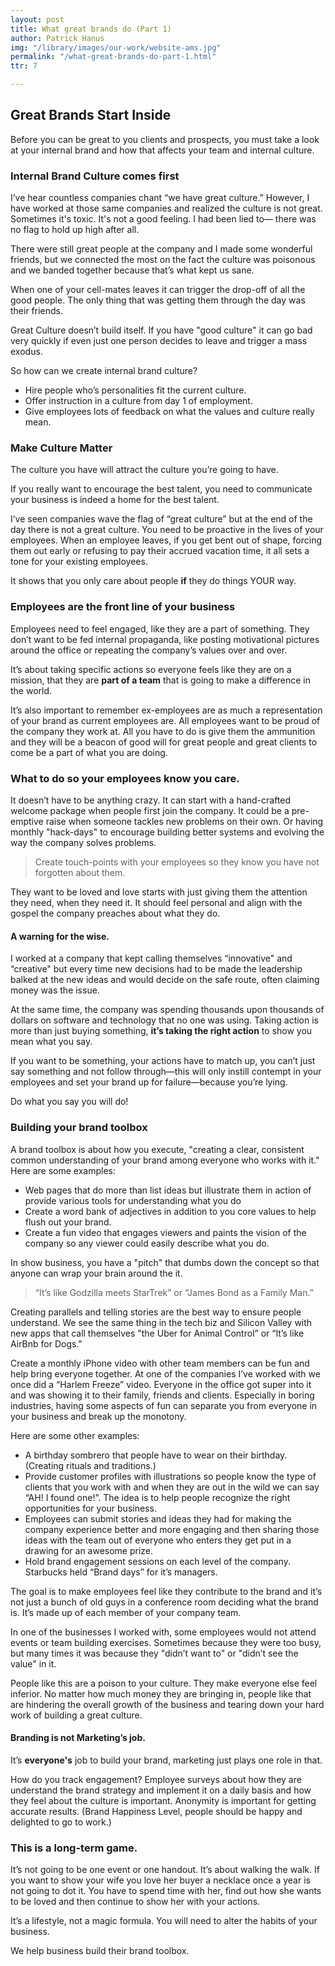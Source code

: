 ```yaml
---
layout: post
title: What great brands do (Part 1)
author: Patrick Hanus
img: "/library/images/our-work/website-ams.jpg"
permalink: "/what-great-brands-do-part-1.html"
ttr: 7

---
```

## Great Brands Start Inside

Before you can be great to you clients and prospects, you must take a look at your internal brand and how that affects your team and internal culture.

### Internal Brand Culture comes first

I’ve hear countless companies chant “we have great culture.” However, I have worked at those same companies and realized the culture is not great. Sometimes it's toxic. It's not a good feeling. I had been lied to— there was no flag to hold up high after all.

There were still great people at the company and I made some wonderful friends, but we connected the most on the fact the culture was poisonous and we banded together because that’s what kept us sane.

When one of your cell-mates leaves it can trigger the drop-off of all the good people. The only thing that was getting them through the day was their friends. 

Great Culture doesn’t build itself. If you have "good culture" it can go bad very quickly if even just one person decides to leave and trigger a mass exodus.

So how can we create internal brand culture?

* Hire people who’s personalities fit the current culture.
* Offer instruction in a culture from day 1 of employment.
* Give employees lots of feedback on what the values and culture really mean.

### Make Culture Matter

The culture you have will attract the culture you’re going to have. 

If you really want to encourage the best talent, you need to communicate your business is indeed a home for the best talent.

I’ve seen companies wave the flag of “great culture” but at the end of the day there is not a great culture. You need to be proactive in the lives of your employees. When an employee leaves, if you get bent out of shape, forcing them out early or refusing to pay their accrued vacation time, it all sets a tone for your existing employees.

It shows that you only care about people **if** they do things YOUR way.

### Employees are the front line of your business

Employees need to feel engaged, like they are a part of something. They don’t want to be fed internal propaganda, like posting motivational pictures around the office or repeating the company’s values over and over.

It’s about taking specific actions so everyone feels like they are on a mission, that they are **part of a team** that is going to make a difference in the world.

It’s also important to remember ex-employees are as much a representation of your brand as current employees are. All employees want to be proud of the company they work at. All you have to do is give them the ammunition and they will be a beacon of good will for great people and great clients to come be a part of what you are doing.

### What to do so your employees know you care.

It doesn’t have to be anything crazy. It can start with a hand-crafted welcome package when people first join the company. It could be a pre-emptive raise when someone tackles new problems on their own. Or having monthly "hack-days" to encourage building better systems and evolving the way the company solves problems.

> Create touch-points with your employees so they know you have not forgotten about them.

They want to be loved and love starts with just giving them the attention they need, when they need it. It should feel personal and align with the gospel the company preaches about what they do.

#### A warning for the wise.

I worked at a company that kept calling themselves “innovative" and “creative" but every time new decisions had to be made the leadership balked at the new ideas and would decide on the safe route, often claiming money was the issue.

At the same time, the company was spending thousands upon thousands of dollars on software and technology that no one was using. Taking action is more than just buying something, **it’s taking the right action** to show you mean what you say.

If you want to be something, your actions have to match up, you can’t just say something and not follow through—this will only instill contempt in your employees and set your brand up for failure—because you’re lying.

Do what you say you will do!

### Building your brand toolbox

A brand toolbox is about how you execute, "creating a clear, consistent common understanding of your brand among everyone who works with it." Here are some examples:

* Web pages that do more than list ideas but illustrate them in action of provide various tools for understanding what you do
* Create a word bank of adjectives in addition to you core values to help flush out your brand.
* Create a fun video that engages viewers and paints the vision of the company so any viewer could easily describe what you do.

In show business, you have a "pitch" that dumbs down the concept so that anyone can wrap your brain around the it.

> “It’s like Godzilla meets StarTrek” or “James Bond as a Family Man.”

Creating parallels and telling stories are the best way to ensure people understand. We see the same thing in the tech biz and Silicon Valley with new apps that call themselves "the Uber for Animal Control” or “It’s like AirBnb for Dogs."

Create a monthly iPhone video with other team members can be fun and help bring everyone together. At one of the companies I’ve worked with we once did a “Harlem Freeze” video. Everyone in the office got super into it and was showing it to their family, friends and clients. Especially in boring industries, having some aspects of fun can separate you from everyone in your business and break up the monotony.

Here are some other examples:

* A birthday sombrero that people have to wear on their birthday. (Creating rituals and traditions.)
* Provide customer profiles with illustrations so people know the type of clients that you work with and when they are out in the wild we can say “AH! I found one!”. The idea is to help people recognize the right opportunities for your business.
* Employees can submit stories and ideas they had for making the company experience better and more engaging and then sharing those ideas with the team out of everyone who enters they get put in a drawing for an awesome prize.
* Hold brand engagement sessions on each level of the company. Starbucks held “Brand days” for it’s managers.

The goal is to make employees feel like they contribute to the brand and it’s not just a bunch of old guys in a conference room deciding what the brand is. It’s made up of each member of your company team.

In one of the businesses I worked with, some employees would not attend events or team building exercises. Sometimes because they were too busy, but many times it was because they "didn’t want to" or "didn’t see the value" in it.

People like this are a poison to your culture. They make everyone else feel inferior. No matter how much money they are bringing in, people like that are hindering the overall growth of the business and tearing down your hard work of building a great culture.

#### Branding is not Marketing’s job.

It’s **everyone's** job to build your brand, marketing just plays one role in that.

How do you track engagement? Employee surveys about how they are understand the brand strategy and implement it on a daily basis and how they feel about the culture is important. Anonymity is important for getting accurate results. (Brand Happiness Level, people should be happy and delighted to go to work.)

### This is a long-term game.

It’s not going to be one event or one handout. It’s about walking the walk. If you want to show your wife you love her buyer a necklace once a year is not going to dot it. You have to  spend time with her, find out how she wants to be loved and then continue to show her with your actions.

It’s a lifestyle, not a magic formula. You will need to alter the habits of your business.

We help business build their brand toolbox.